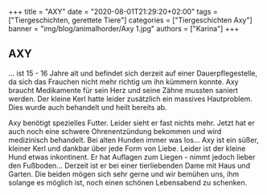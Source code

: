+++
title = "AXY"
date = "2020-08-01T21:29:20+02:00"
tags = ["Tiergeschichten, gerettete Tiere"]
categories = ["Tiergeschichten Axy"]
banner = "img/blog/animalhorder/Axy 1.jpg"
authors = ["Karina"]
+++

## AXY

 ... ist 15 - 16 Jahre alt und befindet sich derzeit auf einer Dauerpflegestelle, da sich das Frauchen nicht mehr richtig um ihn kümmern konnte. 
 Axy braucht Medikamente für sein Herz und seine Zähne mussten saniert werden. 
 Der kleine Kerl hatte leider zusätzlich ein massives Hautproblem. Dies wurde auch behandelt und heilt bereits ab.

Axy benötigt spezielles Futter. Leider sieht er fast nichts mehr. Jetzt hat er auch noch eine schwere Ohrenentzündung bekommen und wird medizinisch behandelt. 
Bei alten Hunden immer was los... Axy ist ein süßer, kleiner Kerl und dankbar über jede Form von Liebe.
Leider ist der kleine Hund etwas inkontinent. Er hat Auflagen zum Liegen  - nimmt jedoch lieber den Fußboden... 
Derzeit ist er bei einer tierliebenden Dame mit Haus und Garten. Die beiden mögen sich sehr gerne und wir bemühen uns, 
ihm solange es möglich ist, noch einen schönen Lebensabend zu schenken. 

